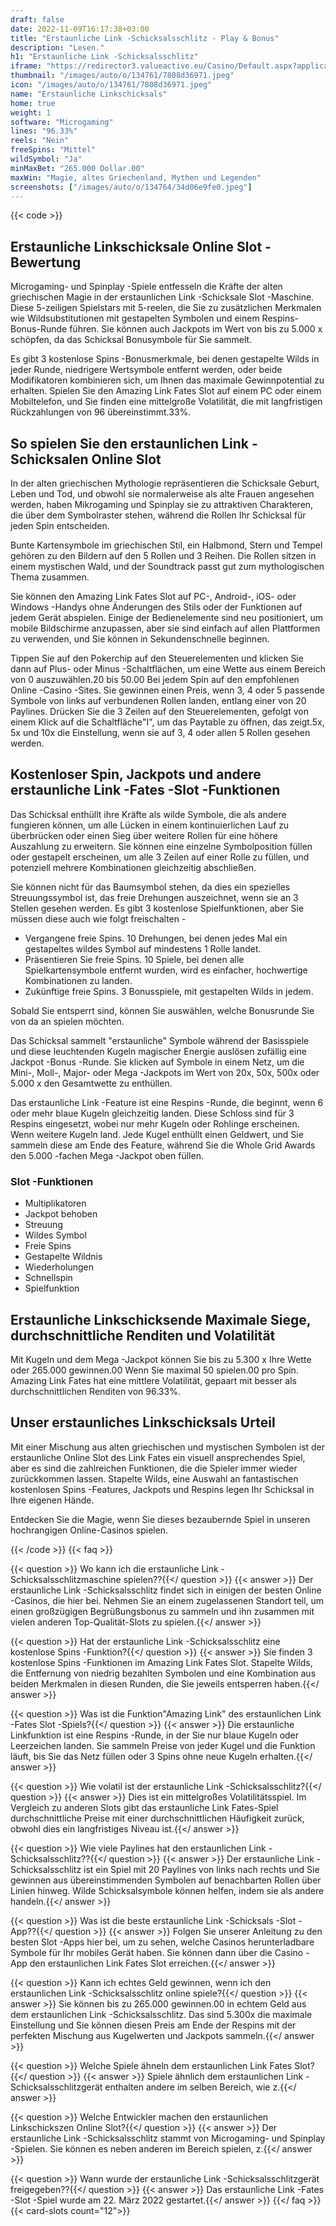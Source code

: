 ```yaml
---
draft: false
date: 2022-11-09T16:17:38+03:00
title: "Erstaunliche Link -Schicksalsschlitz - Play & Bonus"
description: "Lesen."
h1: "Erstaunliche Link -Schicksalsschlitz"
iframe: "https://redirector3.valueactive.eu/Casino/Default.aspx?applicationid=1023&theme=quickfiressl&usertype=5&sext1=demo&sext2=demo&csid=1867&serverid=1867&variant=MAL-Demo&gameid=amazingLinkFatesDesktop&ul=en&allowmixedMode=1&bypassFlashPrompt=1&preferexternal=1&callback=cms.widget.Game.externalEventHandler&lobbyURL=https://slotcatalog.com/en/slots/Amazing-Link-Fates"
thumbnail: "/images/auto/o/134761/7808d36971.jpeg"
icon: "/images/auto/o/134761/7808d36971.jpeg"
name: "Erstaunliche Linkschicksals"
home: true
weight: 1
software: "Microgaming"
lines: "96.33%"
reels: "Nein"
freeSpins: "Mittel"
wildSymbol: "Ja"
minMaxBet: "265.000 Dollar.00"
maxWin: "Magie, altes Griechenland, Mythen und Legenden"
screenshots: ["/images/auto/o/134764/34d06e9fe0.jpeg"]
---
```


{{< code >}}<h2>Erstaunliche Linkschicksale Online Slot -Bewertung</h2><p>Microgaming- und Spinplay -Spiele entfesseln die Kräfte der alten griechischen Magie in der erstaunlichen Link -Schicksale Slot -Maschine. Diese 5-zeiligen Spielstars mit 5-reelen, die Sie zu zusätzlichen Merkmalen wie Wildsubstitutionen mit gestapelten Symbolen und einem Respins-Bonus-Runde führen. Sie können auch Jackpots im Wert von bis zu 5.000 x schöpfen, da das Schicksal Bonusymbole für Sie sammelt.</p><p>Es gibt 3 kostenlose Spins -Bonusmerkmale, bei denen gestapelte Wilds in jeder Runde, niedrigere Wertsymbole entfernt werden, oder beide Modifikatoren kombinieren sich, um Ihnen das maximale Gewinnpotential zu erhalten. Spielen Sie den Amazing Link Fates Slot auf einem PC oder einem Mobiltelefon, und Sie finden eine mittelgroße Volatilität, die mit langfristigen Rückzahlungen von 96 übereinstimmt.33%.</p><h2>So spielen Sie den erstaunlichen Link -Schicksalen Online Slot</h2><p>In der alten griechischen Mythologie repräsentieren die Schicksale Geburt, Leben und Tod, und obwohl sie normalerweise als alte Frauen angesehen werden, haben Mikrogaming und Spinplay sie zu attraktiven Charakteren, die über dem Symbolraster stehen, während die Rollen Ihr Schicksal für jeden Spin entscheiden.</p><p>Bunte Kartensymbole im griechischen Stil, ein Halbmond, Stern und Tempel gehören zu den Bildern auf den 5 Rollen und 3 Reihen. Die Rollen sitzen in einem mystischen Wald, und der Soundtrack passt gut zum mythologischen Thema zusammen.</p><p>Sie können den Amazing Link Fates Slot auf PC-, Android-, iOS- oder Windows -Handys ohne Änderungen des Stils oder der Funktionen auf jedem Gerät abspielen. Einige der Bedienelemente sind neu positioniert, um mobile Bildschirme anzupassen, aber sie sind einfach auf allen Plattformen zu verwenden, und Sie können in Sekundenschnelle beginnen.</p><p>Tippen Sie auf den Pokerchip auf den Steuerelementen und klicken Sie dann auf Plus- oder Minus -Schaltflächen, um eine Wette aus einem Bereich von 0 auszuwählen.20 bis 50.00 Bei jedem Spin auf den empfohlenen Online -Casino -Sites. Sie gewinnen einen Preis, wenn 3, 4 oder 5 passende Symbole von links auf verbundenen Rollen landen, entlang einer von 20 Paylines. Drücken Sie die 3 Zeilen auf den Steuerelementen, gefolgt von einem Klick auf die Schaltfläche"I", um das Paytable zu öffnen, das zeigt.5x, 5x und 10x die Einstellung, wenn sie auf 3, 4 oder allen 5 Rollen gesehen werden.</p><h2>Kostenloser Spin, Jackpots und andere erstaunliche Link -Fates -Slot -Funktionen</h2><p>Das Schicksal enthüllt ihre Kräfte als wilde Symbole, die als andere fungieren können, um alle Lücken in einem kontinuierlichen Lauf zu überbrücken oder einen Sieg über weitere Rollen für eine höhere Auszahlung zu erweitern. Sie können eine einzelne Symbolposition füllen oder gestapelt erscheinen, um alle 3 Zeilen auf einer Rolle zu füllen, und potenziell mehrere Kombinationen gleichzeitig abschließen.</p><p>Sie können nicht für das Baumsymbol stehen, da dies ein spezielles Streuungssymbol ist, das freie Drehungen auszeichnet, wenn sie an 3 Stellen gesehen werden. Es gibt 3 kostenlose Spielfunktionen, aber Sie müssen diese auch wie folgt freischalten -</p><ul><li>Vergangene freie Spins. 10 Drehungen, bei denen jedes Mal ein gestapeltes wildes Symbol auf mindestens 1 Rolle landet.</li><li>Präsentieren Sie freie Spins. 10 Spiele, bei denen alle Spielkartensymbole entfernt wurden, wird es einfacher, hochwertige Kombinationen zu landen.</li><li>Zukünftige freie Spins. 3 Bonusspiele, mit gestapelten Wilds in jedem.</li></ul><p>Sobald Sie entsperrt sind, können Sie auswählen, welche Bonusrunde Sie von da an spielen möchten.</p><p>Das Schicksal sammelt "erstaunliche" Symbole während der Basisspiele und diese leuchtenden Kugeln magischer Energie auslösen zufällig eine Jackpot -Bonus -Runde. Sie klicken auf Symbole in einem Netz, um die Mini-, Moll-, Major- oder Mega -Jackpots im Wert von 20x, 50x, 500x oder 5.000 x den Gesamtwette zu enthüllen.</p><p>Das erstaunliche Link -Feature ist eine Respins -Runde, die beginnt, wenn 6 oder mehr blaue Kugeln gleichzeitig landen. Diese Schloss sind für 3 Respins eingesetzt, wobei nur mehr Kugeln oder Rohlinge erscheinen. Wenn weitere Kugeln land. Jede Kugel enthüllt einen Geldwert, und Sie sammeln diese am Ende des Feature, während Sie die Whole Grid Awards den 5.000 -fachen Mega -Jackpot oben füllen.</p><h3>
Slot -Funktionen</h3><ul>
<li></span>
Multiplikatoren</li>
<li></span>
Jackpot behoben</li>
<li></span>
Streuung</li>
<li></span>
Wildes Symbol</li>
<li></span>
Freie Spins</li>
<li></span>
Gestapelte Wildnis</li>
<li></span>
Wiederholungen</li>
<li></span>
Schnellspin</li>
<li></span>
Spielfunktion</li></ul><h2>Erstaunliche Linkschicksende Maximale Siege, durchschnittliche Renditen und Volatilität</h2><p>Mit Kugeln und dem Mega -Jackpot können Sie bis zu 5.300 x Ihre Wette oder 265.000 gewinnen.00 Wenn Sie maximal 50 spielen.00 pro Spin. Amazing Link Fates hat eine mittlere Volatilität, gepaart mit besser als durchschnittlichen Renditen von 96.33%.</p><h2>Unser erstaunliches Linkschicksals Urteil</h2><p>Mit einer Mischung aus alten griechischen und mystischen Symbolen ist der erstaunliche Online Slot des Link Fates ein visuell ansprechendes Spiel, aber es sind die zahlreichen Funktionen, die die Spieler immer wieder zurückkommen lassen. Stapelte Wilds, eine Auswahl an fantastischen kostenlosen Spins -Features, Jackpots und Respins legen Ihr Schicksal in Ihre eigenen Hände.</p><p>Entdecken Sie die Magie, wenn Sie dieses bezaubernde Spiel in unseren hochrangigen Online-Casinos spielen.</p>
{{< /code >}}
{{< faq >}}

{{< question >}} Wo kann ich die erstaunliche Link -Schicksalsschlitzmaschine spielen??{{</ question >}}
{{< answer >}} Der erstaunliche Link -Schicksalsschlitz findet sich in einigen der besten Online -Casinos, die hier bei. Nehmen Sie an einem zugelassenen Standort teil, um einen großzügigen Begrüßungsbonus zu sammeln und ihn zusammen mit vielen anderen Top-Qualität-Slots zu spielen.{{</ answer >}}

{{< question >}} Hat der erstaunliche Link -Schicksalsschlitz eine kostenlose Spins -Funktion?{{</ question >}}
{{< answer >}} Sie finden 3 kostenlose Spins -Funktionen im Amazing Link Fates Slot. Stapelte Wilds, die Entfernung von niedrig bezahlten Symbolen und eine Kombination aus beiden Merkmalen in diesen Runden, die Sie jeweils entsperren haben.{{</ answer >}}

{{< question >}} Was ist die Funktion"Amazing Link" des erstaunlichen Link -Fates Slot -Spiels?{{</ question >}}
{{< answer >}} Die erstaunliche Linkfunktion ist eine Respins -Runde, in der Sie nur blaue Kugeln oder Leerzeichen landen. Sie sammeln Preise von jeder Kugel und die Funktion läuft, bis Sie das Netz füllen oder 3 Spins ohne neue Kugeln erhalten.{{</ answer >}}

{{< question >}} Wie volatil ist der erstaunliche Link -Schicksalsschlitz?{{</ question >}}
{{< answer >}} Dies ist ein mittelgroßes Volatilitätsspiel. Im Vergleich zu anderen Slots gibt das erstaunliche Link Fates-Spiel durchschnittliche Preise mit einer durchschnittlichen Häufigkeit zurück, obwohl dies ein langfristiges Niveau ist.{{</ answer >}}

{{< question >}} Wie viele Paylines hat den erstaunlichen Link -Schicksalsschlitz??{{</ question >}}
{{< answer >}} Der erstaunliche Link -Schicksalsschlitz ist ein Spiel mit 20 Paylines von links nach rechts und Sie gewinnen aus übereinstimmenden Symbolen auf benachbarten Rollen über Linien hinweg. Wilde Schicksalsymbole können helfen, indem sie als andere handeln.{{</ answer >}}

{{< question >}} Was ist die beste erstaunliche Link -Schicksals -Slot -App??{{</ question >}}
{{< answer >}} Folgen Sie unserer Anleitung zu den besten Slot -Apps hier bei, um zu sehen, welche Casinos herunterladbare Symbole für Ihr mobiles Gerät haben. Sie können dann über die Casino -App den erstaunlichen Link Fates Slot erreichen.{{</ answer >}}

{{< question >}} Kann ich echtes Geld gewinnen, wenn ich den erstaunlichen Link -Schicksalsschlitz online spiele?{{</ question >}}
{{< answer >}} Sie können bis zu 265.000 gewinnen.00 in echtem Geld aus dem erstaunlichen Link -Schicksalsschlitz. Das sind 5.300x die maximale Einstellung und Sie können diesen Preis am Ende der Respins mit der perfekten Mischung aus Kugelwerten und Jackpots sammeln.{{</ answer >}}

{{< question >}} Welche Spiele ähneln dem erstaunlichen Link Fates Slot?{{</ question >}}
{{< answer >}} Spiele ähnlich dem erstaunlichen Link -Schicksalsschlitzgerät enthalten andere im selben Bereich, wie z.{{</ answer >}}

{{< question >}} Welche Entwickler machen den erstaunlichen Linkschickszen Online Slot?{{</ question >}}
{{< answer >}} Der erstaunliche Link -Schicksalsschlitz stammt von Microgaming- und Spinplay -Spielen. Sie können es neben anderen im Bereich spielen, z.{{</ answer >}}

{{< question >}} Wann wurde der erstaunliche Link -Schicksalsschlitzgerät freigegeben??{{</ question >}}
{{< answer >}} Das erstaunliche Link -Fates -Slot -Spiel wurde am 22. März 2022 gestartet.{{</ answer >}}
{{</ faq >}}
{{< card-slots count="12">}}